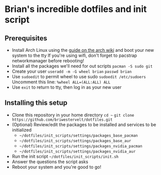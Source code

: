 # Brian's incredible dotfiles and init script

## Prerequisites 

- Install Arch Linux using the [guide on the arch wiki](https://wiki.archlinux.org/title/installation_guide) and boot your new system to the tty
    If you're using wifi, don't forget to pacstrap networkmanager before rebooting!
- Install all the packages we'll need for out scripts
    ``pacman -S sudo git``
- Create your user
   ``useradd -m -G wheel brian`` 
   ``passwd brian``
- Use ``sudoedit`` to permit wheel to use sudo
    ``sudoedit /etc/sudoers``
    Uncomment this line:
    ``%wheel ALL=(ALL:ALL) ALL``
- Use ``exit`` to return to tty, then log in as your new user

## Installing this setup

- Clone this repository in your home directory
    ``cd ~``
    ``git clone https://github.com/briwestervelt/dotfiles.git``
- (Optional) Review/edit the packages to be installed and services to be initialized
    - ``~/dotfiles/init_scripts/settings/packages_base_pacman``
    - ``~/dotfiles/init_scripts/settings/packages_base_aur``
    - ``~/dotfiles/init_scripts/settings/packages_nvidia_pacman``
    - ``~/dotfiles/init_scripts/settings/packages_nvidia_aur``
- Run the init script
    ``~/dotfiles/init_scripts/init.sh``
- Answer the questions the script asks
- Reboot your system and you're good to go!

